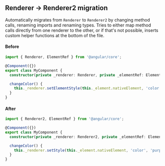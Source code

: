 ## Renderer -> Renderer2 migration

Automatically migrates from `Renderer` to `Renderer2` by changing method calls, renaming imports
and renaming types. Tries to either map method calls directly from one renderer to the other, or
if that's not possible, inserts custom helper functions at the bottom of the file.

#### Before
```ts
import { Renderer, ElementRef } from '@angular/core';

@Component({})
export class MyComponent {
  constructor(private _renderer: Renderer, private _elementRef: ElementRef) {}

  changeColor() {
    this._renderer.setElementStyle(this._element.nativeElement, 'color', 'purple');
  }
}
```

#### After
```ts
import { Renderer2, ElementRef } from '@angular/core';

@Component({})
export class MyComponent {
  constructor(private _renderer: Renderer2, private _elementRef: ElementRef) {}

  changeColor() {
    this._renderer.setStyle(this._element.nativeElement, 'color', 'purple');
  }
}
```

